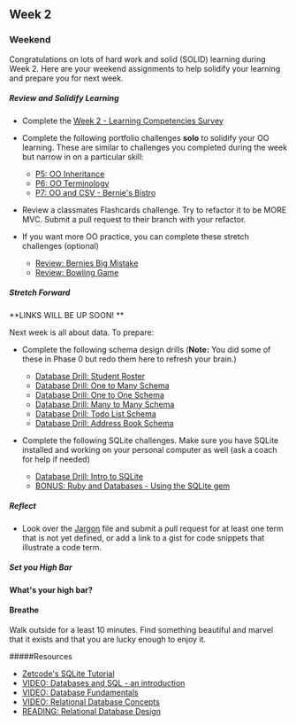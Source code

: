 ## Week 2

### Weekend

Congratulations on lots of hard work and solid (SOLID) learning during Week 2.  Here are your weekend assignments to help solidify your learning and prepare you for next week. 

##### Review and Solidify Learning

* Complete the [Week 2 - Learning Competencies Survey](https://docs.google.com/forms/d/1vUS1-G-ivHfnyXOQKkY0VQFk8hgwHm6g3rmV-sCc9AI/viewform)

* Complete the following portfolio challenges **solo** to solidify your OO learning.  These are similar to challenges you completed during the week but narrow in on a particular skill:

  - [P5: OO Inheritance](https://github.com/sea-lions-2014/p5-oo-inheritance-challenge)  
  - [P6: OO Terminology](https://github.com/sea-lions-2014/p6-oo-terminology-challenge)  
  - [P7: OO and CSV - Bernie's Bistro](https://github.com/sea-lions-2014/p7-oo-and-csv-bernie-s-bistro-challenge) 

* Review a classmates Flashcards challenge.  Try to refactor it to be MORE MVC.  Submit a pull request to their branch with your refactor.

* If you want more OO practice, you can complete these stretch challenges (optional)
  * [Review: Bernies Big Mistake]()
  * [Review: Bowling Game]()

##### Stretch Forward

**LINKS WILL BE UP SOON! **

Next week is all about data.  To prepare:

* Complete the following schema design drills (**Note:** You did some of these in Phase 0 but redo them here to refresh your brain.)

  - [Database Drill: Student Roster]()
  - [Database Drill: One to Many Schema]()
  - [Database Drill: One to One Schema]()
  - [Database Drill: Many to Many Schema]()
  - [Database Drill: Todo List Schema]()
  - [Database Drill: Address Book Schema]()

* Complete the following SQLite challenges.  Make sure you have SQLite installed and working on your personal computer as well (ask a coach for help if needed)

  - [Database Drill: Intro to SQLite](http://socrates.devbootcamp.com/challenges/55)
  - [BONUS: Ruby and Databases - Using the SQLite gem](http://socrates.devbootcamp.com/challenges/443)

##### Reflect

* Look over the [Jargon](week-2/jargon.md) file and submit a pull request for at least one term that is not yet defined, or add a link to a gist for code snippets that illustrate a code term.


##### Set you High Bar

**What's your high bar?**

#### Breathe

Walk outside for a least 10 minutes. Find something beautiful and marvel that it exists and that you are lucky enough to enjoy it.

#####Resources

- [Zetcode's SQLite Tutorial](http://zetcode.com/db/sqlite/)
- [VIDEO: Databases and SQL - an introduction](http://www.youtube.com/watch?v=SVV7HjKmFY4)
- [VIDEO: Database Fundamentals](http://www.youtube.com/watch?v=xNJZYX6tpWU)
- [VIDEO: Relational Database Concepts](https://www.youtube.com/watch?v=NvrpuBAMddw)
- [READING: Relational Database Design](http://www.ntu.edu.sg/home/ehchua/programming/sql/Relational_Database_Design.html)





